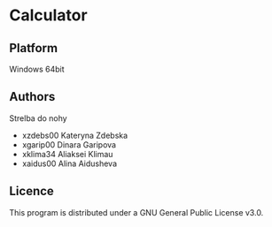 # Calculator
Platform
---------

Windows 64bit

Authors
------

Strelba do nohy
- xzdebs00 Kateryna Zdebska
- xgarip00 Dinara Garipova 
- xklima34 Aliaksei Klimau
- xaidus00 Alina Aidusheva

Licence
-------

This program is distributed under a GNU General Public License v3.0.
